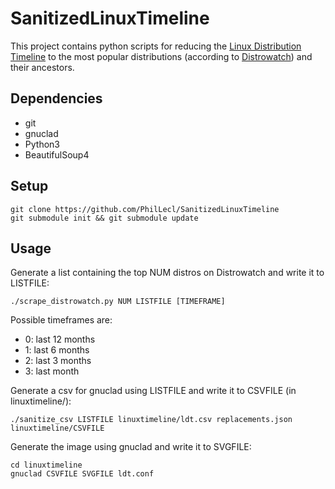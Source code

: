 # SanitizedLinuxTimeline

This project contains python scripts for reducing the [Linux Distribution Timeline](https://github.com/FabioLolix/linuxtimeline) to the most popular distributions (according to [Distrowatch](https://distrowatch.com/)) and their ancestors.

## Dependencies
- git
- gnuclad
- Python3
- BeautifulSoup4

## Setup
    git clone https://github.com/PhilLecl/SanitizedLinuxTimeline
    git submodule init && git submodule update

## Usage
Generate a list containing the top NUM distros on Distrowatch and write it to LISTFILE:

    ./scrape_distrowatch.py NUM LISTFILE [TIMEFRAME]

Possible timeframes are:
- 0: last 12 months
- 1: last 6 months
- 2: last 3 months
- 3: last month

Generate a csv for gnuclad using LISTFILE and write it to CSVFILE (in linuxtimeline/):

    ./sanitize_csv LISTFILE linuxtimeline/ldt.csv replacements.json linuxtimeline/CSVFILE

Generate the image using gnuclad and write it to SVGFILE:

    cd linuxtimeline
    gnuclad CSVFILE SVGFILE ldt.conf
